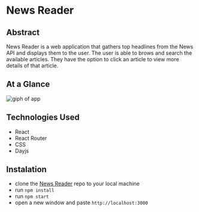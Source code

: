 # News Reader

## Abstract
News Reader is a web application that gathers top headlines from the News API and displays them to the user. The user is able to brows and search the available articles. They have the option to click an article to view more details of that article. 

## At a Glance
![giph of app](https://media.giphy.com/media/RNF5KdgpzDZXIoMeQI/giphy.gif)

## Technologies Used
- React
- React Router
- CSS
- Dayjs

## Instalation
- clone the [News Reader](https://github.com/Pma913/news-reader) repo to your local machine
- run `npm install`
- run `npm start`
- open a new window and paste `http://localhost:3000`
